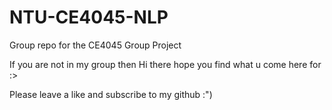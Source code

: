 # NTU-CE4045-NLP
Group repo for the CE4045 Group Project

If you are not in my group then Hi there hope you find what u come here for :> 

Please leave a like and subscribe to my github :")
